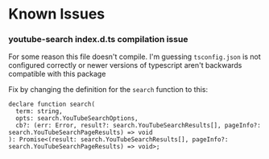 # Known Issues

### youtube-search index.d.ts compilation issue
For some reason this file doesn't compile. I'm guessing `tsconfig.json` is not configured correctly or newer versions of typescript aren't backwards compatible with this package

Fix by changing the definition for the `search` function to this:
````
declare function search(
  term: string,
  opts: search.YouTubeSearchOptions,
  cb?: (err: Error, result?: search.YouTubeSearchResults[], pageInfo?: search.YouTubeSearchPageResults) => void
): Promise<(result: search.YouTubeSearchResults[], pageInfo?: search.YouTubeSearchPageResults) => void>;
````
